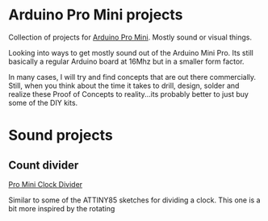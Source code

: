 # Arduino Pro Mini projects
Collection of projects for [Arduino Pro Mini](https://store.arduino.cc/usa/arduino-pro-mini). Mostly sound or visual things.

Looking into ways to get mostly sound out of the Arduino Mini Pro.  Its still basically a regular Arduino board at 16Mhz but in a smaller form factor.

In many cases, I will try and find concepts that are out there commercially.  Still, when you think about the time
it takes to drill, design, solder and realize these Proof of Concepts to reality...its probably better to just buy
some of the DIY kits.


# Sound projects

## Count divider
[Pro Mini Clock Divider](clockDivider/README.md)

Similar to some of the ATTINY85 sketches for dividing a clock.
This one is a bit more inspired by the rotating


